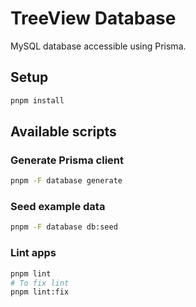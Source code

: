 # TreeView Database

MySQL database accessible using Prisma.

## Setup

```bash
pnpm install
```

## Available scripts

### Generate Prisma client

```bash
pnpm -F database generate
```

### Seed example data

```bash
pnpm -F database db:seed
```

### Lint apps

```bash
pnpm lint
# To fix lint
pnpm lint:fix
```
